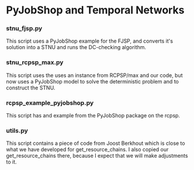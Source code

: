 PyJobShop and Temporal Networks
====

### stnu_fjsp.py
This script uses a PyJobShop example for the FJSP, and converts it's solution into a STNU and runs the DC-checking algorithm.

### stnu_rcpsp_max.py
This script uses the uses an instance from RCPSP/max and our code, but now uses a PyJobShop model to solve the deterministic problem and to construct the STNU.

### rcpsp_example_pyjobshop.py
This script has and example from the PyJobShop package on the rcpsp.

### utils.py
This script contains a piece of code from Joost Berkhout which is close to what we have developed for get_resource_chains. I also copied our get_resource_chains there, because I expect that we will make adjustments to it.

